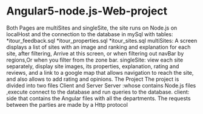 # Angular5-node.js-Web-project
Both Pages are multiSites and singleSite, the site runs on Node.js on localHost and the connection to the database in mySql with tables:
*itour_feedback.sql
*itour_properties.sql
*itour_sites.sql
multiSites: A screen displays a list of sites with an image and ranking and explanation for each site, after filtering,
Arrive at this screen, or when filtering out navBar by regions,Or when you filter from the zone bar.
singleSite: view each site separately, display site images, its properties, explanation, rating and reviews, and a link to a google map that allows navigation to reach the site, and also allows to add rating and opinions.
The Project 
The project is divided into two  files Client and  Server
Server :whose contains Node.js files ,execute connect to the database and run queries to the database.
client: side that contains the Angular files with all the departments. 
The requests between the parties are made by a Http protocol
